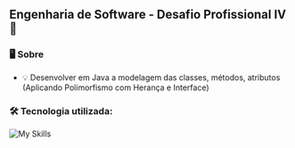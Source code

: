 ## Engenharia de Software - Desafio Profissional IV 👋

### 🖥️ Sobre

- 💡 Desenvolver em Java a modelagem das classes, métodos, atributos (Aplicando Polimorfismo com Herança e Interface)

### 🛠 Tecnologia utilizada:
![My Skills](https://skillicons.dev/icons?i=java)
